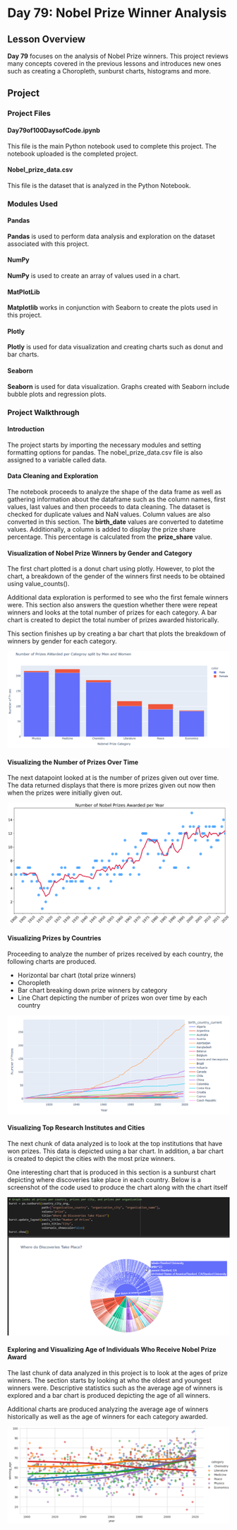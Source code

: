 # Day 79: Nobel Prize Winner Analysis
## Lesson Overview
**Day 79** focuses on the analysis of Nobel Prize winners. This project reviews many concepts covered in the previous lessons and introduces new ones such as creating a Choropleth, sunburst charts, histograms and more.
## Project
### Project Files
#### Day79of100DaysofCode.ipynb
This file is the main Python notebook used to complete this project. The notebook uploaded is the completed project.
#### Nobel_prize_data.csv
This file is the dataset that is analyzed in the Python Notebook. 
### Modules Used
#### Pandas
**Pandas** is used to perform data analysis and exploration on the dataset associated with this project.
#### NumPy
**NumPy** is used to create an array of values used in a chart.
#### MatPlotLib
**Matplotlib** works in conjunction with Seaborn to create the plots used in this project.
#### Plotly
**Plotly** is used for data visualization and creating charts such as donut and bar charts.
#### Seaborn
**Seaborn** is used for data visualization. Graphs created with Seaborn include bubble plots and regression plots.
### Project Walkthrough
#### Introduction
The project starts by importing the necessary modules and setting formatting options for pandas. The nobel_prize_data.csv file is also assigned to a variable called data.
#### Data Cleaning and Exploration
The notebook proceeds to analyze the shape of the data frame as well as gathering information about the dataframe such as the column names, first values, last values and then proceeds to data cleaning. The dataset is checked for duplicate values and NaN values. Column values are also converted in this section. The **birth_date** values are converted to datetime values. Additionally, a column is added to display the prize share percentage. This percentage is calculated from the **prize_share** value. 
#### Visualization of Nobel Prize Winners by Gender and Category
The first chart plotted is a donut chart using plotly. However, to plot the chart, a breakdown of the gender of the winners first needs to be obtained using value_counts().

Additional data exploration is performed to see who the first female winners were. This section also answers the question whether there were repeat winners and looks at the total number of prizes for each category. A bar chart is created to depict the total number of prizes awarded historically.

This section finishes up by creating a bar chart that plots the breakdown of winners by gender for each category.

![Bar chart breaking down by gender](../Images/Day79-BarBreakdownByGender.png)
#### Visualizing the Number of Prizes Over Time
The next datapoint looked at is the number of prizes given out over time. The data returned displays that there is more prizes given out now then when the prizes were initially given out.

![Historical number of prizes](../Images/Day79-HistoricNumberPrizes.png)
#### Visualizing Prizes by Countries
Proceeding to analyze the number of prizes received by each country, the following charts are produced.
-	Horizontal bar chart (total prize winners)
-	Choropleth
-	Bar chart breaking down prize winners by category
-	Line Chart depicting the number of prizes won over time by each country

![Line chart of countries winnings over time](../Images/Day79-LineCountriesOverTime.png)
#### Visualizing Top Research Institutes and Cities
The next chunk of data analyzed is to look at the top institutions that have won prizes. This data is depicted using a bar chart. In addition, a bar chart is created to depict the cities with the most prize winners. 

One interesting chart that is produced in this section is a sunburst chart depicting where discoveries take place in each country. Below is a screenshot of the code used to produce the chart along with the chart itself

![Sunburst chart](../Images/Day79-Sunburst.png)
#### Exploring and Visualizing Age of Individuals Who Receive Nobel Prize Award
The last chunk of data analyzed in this project is to look at the ages of prize winners. The section starts by looking at who the oldest and youngest winners were. Descriptive statistics such as the average age of winners is explored and a bar chart is produced depicting the age of all winners.

Additional charts are produced analyzing the average age of winners historically as well as the age of winners for each category awarded.

![Winners by age category](../Images/Day79-WinningAgeCategory.png)

